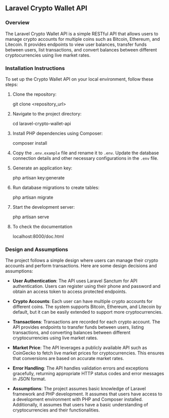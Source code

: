 ## Laravel Crypto Wallet API

### Overview
The Laravel Crypto Wallet API is a simple RESTful API that allows users to manage crypto accounts for multiple coins such as Bitcoin, Ethereum, and Litecoin. It provides endpoints to view user balances, transfer funds between users, list transactions, and convert balances between different cryptocurrencies using live market rates.

### Installation Instructions
To set up the Crypto Wallet API on your local environment, follow these steps:

1. Clone the repository:
    
    git clone <repository_url>
    

2. Navigate to the project directory:
    
    cd laravel-crypto-wallet-api
    

3. Install PHP dependencies using Composer:
    
    composer install
    

4. Copy the `.env.example` file and rename it to `.env`. Update the database connection details and other necessary configurations in the `.env` file.

5. Generate an application key:
    
    php artisan key:generate
    

6. Run database migrations to create tables:
    
    php artisan migrate
    

7. Start the development server:
    
    php artisan serve


8. To check the documentation    
     
    localhost:8000/doc.html

### Design and Assumptions
The project follows a simple design where users can manage their crypto accounts and perform transactions. Here are some design decisions and assumptions:

- **User Authentication**: The API uses Laravel Sanctum for API authentication. Users can register using their phone and password and obtain an access token to access protected endpoints.

- **Crypto Accounts**: Each user can have multiple crypto accounts for different coins. The system supports Bitcoin, Ethereum, and Litecoin by default, but it can be easily extended to support more cryptocurrencies.

- **Transactions**: Transactions are recorded for each crypto account. The API provides endpoints to transfer funds between users, listing transactions, and converting balances between different cryptocurrencies using live market rates.

- **Market Price**: The API leverages a publicly available API such as CoinGecko to fetch live market prices for cryptocurrencies. This ensures that conversions are based on accurate market rates.

- **Error Handling**: The API handles validation errors and exceptions gracefully, returning appropriate HTTP status codes and error messages in JSON format.

- **Assumptions**: The project assumes basic knowledge of Laravel framework and PHP development. It assumes that users have access to a development environment with PHP and Composer installed. Additionally, it assumes that users have a basic understanding of cryptocurrencies and their functionalities.